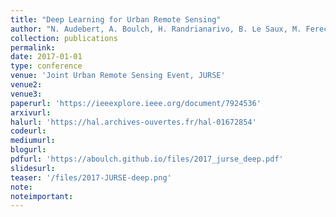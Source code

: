 ```yaml
---
title: "Deep Learning for Urban Remote Sensing"
author: "N. Audebert, A. Boulch, H. Randrianarivo, B. Le Saux, M. Ferecatu, S. Lefèvre and R. Marlet"
collection: publications
permalink:
date: 2017-01-01
type: conference
venue: 'Joint Urban Remote Sensing Event, JURSE'
venue2: 
venue3:
paperurl: 'https://ieeexplore.ieee.org/document/7924536'
arxivurl: 
halurl: 'https://hal.archives-ouvertes.fr/hal-01672854'
codeurl: 
mediumurl: 
blogurl: 
pdfurl: 'https://aboulch.github.io/files/2017_jurse_deep.pdf'
slidesurl: 
teaser: '/files/2017-JURSE-deep.png'
note:
noteimportant: 
---									
```

